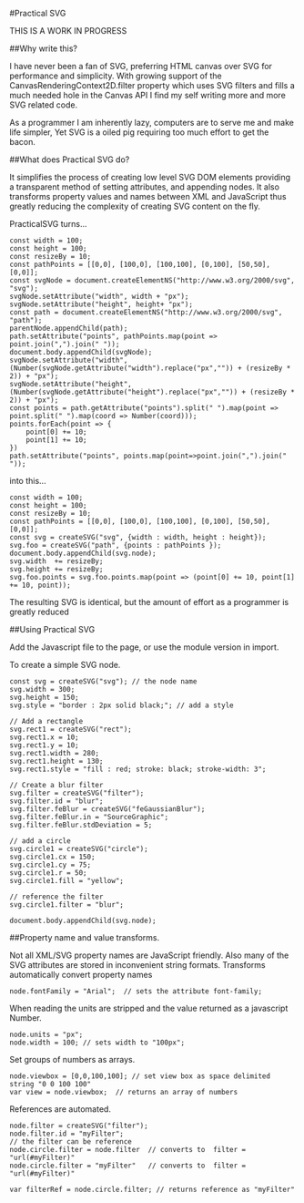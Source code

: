 #Practical SVG

THIS IS A WORK IN PROGRESS 

##Why write this?

I have never been a fan of SVG, preferring HTML canvas over SVG for performance and simplicity. With growing support of the CanvasRenderingContext2D.filter property which uses SVG filters and fills a much needed hole in the Canvas API I find my self writing more and more SVG related code.

As a programmer I am inherently lazy, computers are to serve me and make life simpler, Yet SVG is a oiled pig requiring too much effort to get the bacon.

##What does Practical SVG do?

It simplifies the process of creating low level SVG DOM elements providing a transparent method of setting attributes, and appending nodes. It also transforms property values and names between XML and JavaScript thus greatly reducing the complexity of creating SVG content on the fly.

PracticalSVG turns...

    const width = 100;
    const height = 100;
    const resizeBy = 10;
    const pathPoints = [[0,0], [100,0], [100,100], [0,100], [50,50], [0,0]];
    const svgNode = document.createElementNS("http://www.w3.org/2000/svg", "svg");
    svgNode.setAttribute("width", width + "px");
    svgNode.setAttribute("height", height+ "px");
    const path = document.createElementNS("http://www.w3.org/2000/svg", "path");
    parentNode.appendChild(path);
    path.setAttribute("points", pathPoints.map(point => point.join(",").join(" "));
    document.body.appendChild(svgNode);
    svgNode.setAttribute("width", (Number(svgNode.getAttribute("width").replace("px","")) + (resizeBy * 2)) + "px");
    svgNode.setAttribute("height", (Number(svgNode.getAttribute("height").replace("px","")) + (resizeBy * 2)) + "px");
    const points = path.getAttribute("points").split(" ").map(point => point.split(" ").map(coord => Number(coord)));
    points.forEach(point => {
        point[0] += 10;
        point[1] += 10;
    })
    path.setAttribute("points", points.map(point=>point.join(",").join(" "));

into this...

    const width = 100;
    const height = 100;
    const resizeBy = 10;
    const pathPoints = [[0,0], [100,0], [100,100], [0,100], [50,50], [0,0]];
    const svg = createSVG("svg", {width : width, height : height});
    svg.foo = createSVG("path", {points : pathPoints });
    document.body.appendChild(svg.node);
    svg.width  += resizeBy;
    svg.height += resizeBy;
    svg.foo.points = svg.foo.points.map(point => (point[0] += 10, point[1] += 10, point));


The resulting SVG is identical, but the amount of effort as a programmer is greatly reduced



##Using Practical SVG

Add the Javascript file to the page, or use the module version in import.

To create a simple SVG node.

    const svg = createSVG("svg"); // the node name
    svg.width = 300;
    svg.height = 150;
    svg.style = "border : 2px solid black;"; // add a style
    
    // Add a rectangle
    svg.rect1 = createSVG("rect");
    svg.rect1.x = 10;
    svg.rect1.y = 10;
    svg.rect1.width = 280;
    svg.rect1.height = 130;
    svg.rect1.style = "fill : red; stroke: black; stroke-width: 3";
    
    // Create a blur filter
    svg.filter = createSVG("filter");  
    svg.filter.id = "blur";
    svg.filter.feBlur = createSVG("feGaussianBlur");  
    svg.filter.feBlur.in = "SourceGraphic";  
    svg.filter.feBlur.stdDeviation = 5;  
    
    // add a circle
    svg.circle1 = createSVG("circle");
    svg.circle1.cx = 150;
    svg.circle1.cy = 75;
    svg.circle1.r = 50;
    svg.circle1.fill = "yellow";
    
    // reference the filter
    svg.circle1.filter = "blur";
    
    document.body.appendChild(svg.node);
    

##Property name and value transforms.

Not all XML/SVG property names are JavaScript friendly. Also many of the SVG attributes are stored in inconvenient string formats. Transforms automatically convert property names

    node.fontFamily = "Arial";  // sets the attribute font-family;
    
When reading the units are stripped and the value returned as a javascript Number.

    node.units = "px"; 
    node.width = 100; // sets width to "100px";
    
Set groups of numbers as arrays.

    node.viewbox = [0,0,100,100]; // set view box as space delimited string "0 0 100 100"
    var view = node.viewbox;  // returns an array of numbers
    
References are automated.

    node.filter = createSVG("filter");
    node.filter.id = "myFilter";
    // the filter can be reference
    node.circle.filter = node.filter  // converts to  filter = "url(#myFilter)"
    node.circle.filter = "myFilter"   // converts to  filter = "url(#myFilter)"
    
    var filterRef = node.circle.filter; // returns reference as "myFilter"
    

